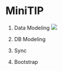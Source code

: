 # MiniTIP

1. Data Modeling
![](https://github.com/ti1209/MiniTIP/db_relation.PNG)

2. DB Modeling

3. Sync

4. Bootstrap
